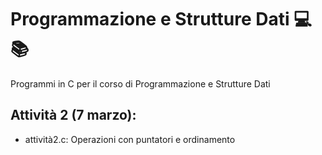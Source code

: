 # Programmazione e Strutture Dati 💻📚
Programmi in C per il corso di Programmazione e Strutture Dati

## Attività 2 (7 marzo):
- attività2.c: Operazioni con puntatori e ordinamento
